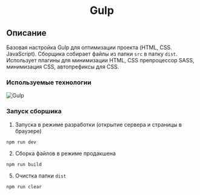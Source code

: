 <h1 align="center">Gulp</h1>

## Описание

Базовая настройка Gulp для оптимизации проекта (HTML, CSS. JavaScript). Сборщика собирает файлы из папки `src` в папку `dist`. Использует плагины для минимизации HTML, CSS препроцессор SASS, минимизация CSS, автопрефиксы для CSS.

### Используемые технологии

![Gulp](https://img.shields.io/badge/-Gulp-black?style=flat-square&logo=gulp)

### Запуск сборшика

1. Запуска в режиме разработки (открытие сервера и страницы в браузере)

```
npm run dev
```

2. Сборка файлов в режиме продакшена

```
npm run build
```

5. Очистка папки `dist`

```
npm run clear
```
